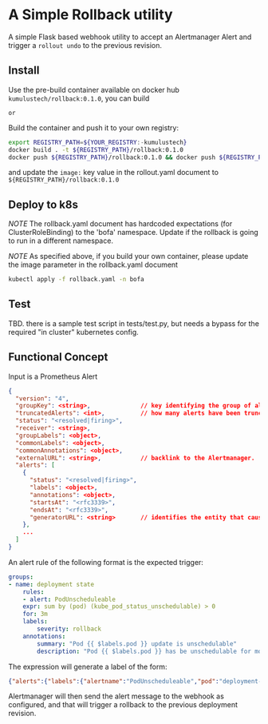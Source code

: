# A Simple Rollback utility

A simple Flask based webhook utility to accept an Alertmanager Alert and trigger a `rollout undo` to the previous revision.

## Install

Use the pre-build container available on docker hub `kumulustech/rollback:0.1.0`, you can build

```or```

Build the container and push it to your own registry:

```sh
export REGISTRY_PATH=${YOUR_REGISTRY:-kumulustech}
docker build . -t ${REGISTRY_PATH}/rollback:0.1.0
docker push ${REGISTRY_PATH}/rollback:0.1.0 && docker push ${REGISTRY_PATH}/rollback:latest
```

and update the `image:` key value in the rollout.yaml document to `${REGISTRY_PATH}/rollback:0.1.0`

## Deploy to k8s

*NOTE* The rollback.yaml document has hardcoded expectations (for ClusterRoleBinding) to the 'bofa' namespace. Update if the rollback is going to run in a different namespace.

*NOTE* As specified above, if you build your own container, please update the image parameter in the rollback.yaml document

```sh
kubectl apply -f rollback.yaml -n bofa
```

## Test

TBD.  there is a sample test script in tests/test.py, but needs a bypass for the 
required "in cluster" kubernetes config.

## Functional Concept

Input is a Prometheus Alert

```json
{
  "version": "4",
  "groupKey": <string>,              // key identifying the group of alerts (e.g. to deduplicate)
  "truncatedAlerts": <int>,          // how many alerts have been truncated due to "max_alerts"
  "status": "<resolved|firing>",
  "receiver": <string>,
  "groupLabels": <object>,
  "commonLabels": <object>,
  "commonAnnotations": <object>,
  "externalURL": <string>,           // backlink to the Alertmanager.
  "alerts": [
    {
      "status": "<resolved|firing>",
      "labels": <object>,
      "annotations": <object>,
      "startsAt": "<rfc3339>",
      "endsAt": "<rfc3339>",
      "generatorURL": <string>       // identifies the entity that caused the alert
    },
    ...
  ]
}
```

An alert rule of the following format is the expected trigger:

```yaml
groups:
- name: deployment state
    rules:
    - alert: PodUnscheduleable
    expr: sum by (pod) (kube_pod_status_unschedulable) > 0
    for: 3m
    labels:
        severity: rollback
    annotations:
        summary: "Pod {{ $labels.pod }} update is unschedulable"
        description: "Pod {{ $labels.pod }} has be unschedulable for more than 3 minutes.  Rollback should trigger"
```

The expression will generate a label of the form:

```json
{"alerts":{"labels":{"alertname":"PodUnscheduleable","pod":"deployment-~rs~-~pod~","severity":"rollback"}}}
```

Alertmanager will then send the alert message to the webhook as configured, and that will trigger a rollback to the previous deployment revision.